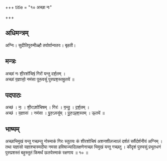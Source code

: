 +++
title = "१० अच्छा नः"

+++
## अधिमन्त्रम्
अग्निः। सुदीतिपुरुमीळ्हौ तयोर्वान्यतरः। बृहती।

## मन्त्रः
अच्छा॑ नः शी॒रशो॑चिषं॒ गिरो॑ यन्तु दर्श॒तम् ।  
अच्छा॑ य॒ज्ञासो॒ नम॑सा पुरू॒वसुं॑ पुरुप्रश॒स्तमू॒तये॑ ॥

## पदपाठः
अच्छ॑ । नः॒ । शी॒रऽशो॑चिषम् । गिरः॑ । य॒न्तु॒ । द॒र्श॒तम् ।  
अच्छ॑ । य॒ज्ञासः॑ । नम॑सा । पु॒रु॒ऽवसु॑म् । पु॒रु॒ऽप्र॒श॒स्तम् । ऊ॒तये॑ ॥

## भाष्यम्
अच्छाभिमुखं यन्तु गच्छन्तु नोस्माकं गिरः स्तुतयः कं शीरशोचिषं अशनशीलज्वालं दर्शतं सर्वैर्दर्शनीयं अग्निम् । तथा यज्ञासो यज्ञाश्चास्मदीया नमसा हविषाज्यादिलक्षणेनाच्छा भिमुखं यन्तु गच्छतु । कीदृशं पुरुवसुं प्रभूतधनं पुरुप्रशस्तं बहुस्तुतं किमर्थं ऊतयेस्माकं रक्षणाय ॥ १० ॥